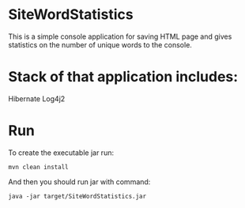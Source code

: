 # SiteWordStatistics
This is a simple console application for saving HTML page and gives statistics on the number of unique words to the console.

# Stack of that application includes:
Hibernate
Log4j2

# Run
To create the executable jar run:

`mvn clean install` 

And then you should run jar with command: 

`java -jar target/SiteWordStatistics.jar`
